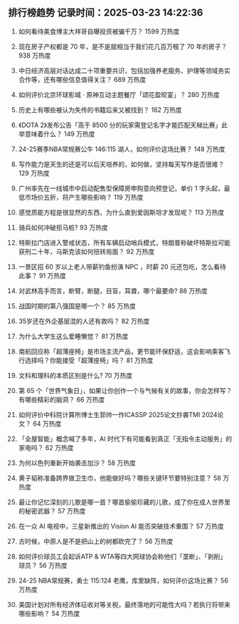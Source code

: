 
## 排行榜趋势 记录时间：2025-03-23 14:22:36
  
  1. 如何看待美食博主大祥哥自曝投资被骗千万？ 1599 万热度
    
  2. 现在房子产权都是 70 年，是不是就相当于我们花几百万租了 70 年的房子？ 938 万热度
    
  3. 中日经济高层对话达成二十项重要共识，包括加强养老服务、护理等领域务实合作等，还有哪些信息值得关注？ 689 万热度
    
  4. 如何评价北京环球影城 · 原神互动主题餐厅「颂花盈皎宴」？ 280 万热度
    
  5. 历史上有哪些被认为失传的书籍后来又被找到？ 162 万热度
    
  6. 《DOTA 2》发布公告「高于 8500 分的玩家需登记名字才能匹配天梯比赛」此举意味着什么？ 149 万热度
    
  7. 24-25赛季NBA常规赛公牛 146:115 湖人，如何评价这场比赛？ 148 万热度
    
  8. 写作能力是天生的还是可以后天培养的，如何做，坚持每天写作是否很难？ 129 万热度
    
  9. 广州率先在一线城市中启动配售型保障房申购意向预登记，单价 1 字头起，最低市场价五折，将产生哪些影响？ 119 万热度
    
  10. 感觉质能方程是很显然的东西，为什么直到爱因斯坦才发现呢？ 113 万热度
    
  11. 骑兵如何冲破拒马桩? 93 万热度
    
  12. 特斯拉门店进入警戒状态，所有车辆启动哨兵模式，特朗普称破坏特斯拉可能获刑二十年，马斯克该如何扭转局面？ 92 万热度
    
  13. 一景区招 60 岁以上老人带薪钓鱼扮演 NPC ，时薪 20 元还包吃，怎么看待此事？ 91 万热度
    
  14. 对武林高手而言，断臂，断腿，目盲，耳聋，哪个最要命? 88 万热度
    
  15. 战国时期的第八强国是哪一个？ 85 万热度
    
  16. 35岁还在外企基层混的人还有救吗？ 82 万热度
    
  17. 为什么大学生这么爱睡懒觉？ 81 万热度
    
  18. 南航回应称「超薄座椅」是市场主流产品，更节能环保舒适，这会影响乘客飞行选择吗？你能接受「超薄座椅」吗？ 81 万热度
    
  19. 文科和理科的本质区别是什么? 70 万热度
    
  20. 第 65 个「世界气象日」，如果让你创作一个与气候有关的故事，你会怎样写？有哪些精彩的脑洞？ 66 万热度
    
  21. 如何评价中科院计算所博士生郭帅一作ICASSP 2025论文抄袭TMI 2024论文？ 64 万热度
    
  22. 「全屋智能」概念喊了多年，AI 时代下有可能看到真正「无指令主动服务」的家电吗？ 62 万热度
    
  23. 为何以色列重新开始袭击加沙？ 58 万热度
    
  24. 黄子韬称准备跨界做卫生巾，他能做好吗？哪些关键环节要特别注意？ 58 万热度
    
  25. 最让你记忆深刻的儿歌是哪一首？哪首偷偷珍藏的儿歌，成了你在成人世界里的秘密武器？ 57 万热度
    
  26. 在一众 AI 电视中，三星新推出的 Vision AI 能否突破技术重围？ 57 万热度
    
  27. 古时候，中原人是不是把山上的树都砍完了？ 56 万热度
    
  28. 如何评价球员工会起诉ATP & WTA等四大网球协会称他们「垄断」、「剥削」球员？ 56 万热度
    
  29. 24-25 NBA常规赛，勇士 115:124 老鹰，库里缺阵，如何评价这场比赛？ 56 万热度
    
  30. 美国计划对所有经济体征收对等关税，最终落地的可能性大吗？若执行将带来哪些影响？ 54 万热度
    